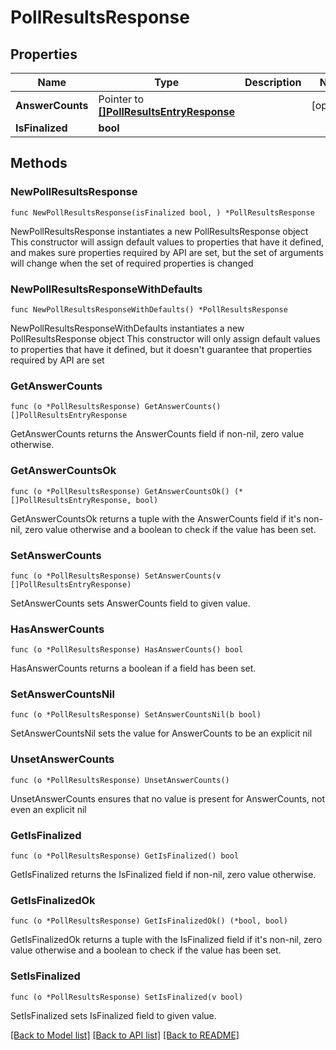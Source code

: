 # PollResultsResponse

## Properties

Name | Type | Description | Notes
------------ | ------------- | ------------- | -------------
**AnswerCounts** | Pointer to [**[]PollResultsEntryResponse**](PollResultsEntryResponse.md) |  | [optional] 
**IsFinalized** | **bool** |  | 

## Methods

### NewPollResultsResponse

`func NewPollResultsResponse(isFinalized bool, ) *PollResultsResponse`

NewPollResultsResponse instantiates a new PollResultsResponse object
This constructor will assign default values to properties that have it defined,
and makes sure properties required by API are set, but the set of arguments
will change when the set of required properties is changed

### NewPollResultsResponseWithDefaults

`func NewPollResultsResponseWithDefaults() *PollResultsResponse`

NewPollResultsResponseWithDefaults instantiates a new PollResultsResponse object
This constructor will only assign default values to properties that have it defined,
but it doesn't guarantee that properties required by API are set

### GetAnswerCounts

`func (o *PollResultsResponse) GetAnswerCounts() []PollResultsEntryResponse`

GetAnswerCounts returns the AnswerCounts field if non-nil, zero value otherwise.

### GetAnswerCountsOk

`func (o *PollResultsResponse) GetAnswerCountsOk() (*[]PollResultsEntryResponse, bool)`

GetAnswerCountsOk returns a tuple with the AnswerCounts field if it's non-nil, zero value otherwise
and a boolean to check if the value has been set.

### SetAnswerCounts

`func (o *PollResultsResponse) SetAnswerCounts(v []PollResultsEntryResponse)`

SetAnswerCounts sets AnswerCounts field to given value.

### HasAnswerCounts

`func (o *PollResultsResponse) HasAnswerCounts() bool`

HasAnswerCounts returns a boolean if a field has been set.

### SetAnswerCountsNil

`func (o *PollResultsResponse) SetAnswerCountsNil(b bool)`

 SetAnswerCountsNil sets the value for AnswerCounts to be an explicit nil

### UnsetAnswerCounts
`func (o *PollResultsResponse) UnsetAnswerCounts()`

UnsetAnswerCounts ensures that no value is present for AnswerCounts, not even an explicit nil
### GetIsFinalized

`func (o *PollResultsResponse) GetIsFinalized() bool`

GetIsFinalized returns the IsFinalized field if non-nil, zero value otherwise.

### GetIsFinalizedOk

`func (o *PollResultsResponse) GetIsFinalizedOk() (*bool, bool)`

GetIsFinalizedOk returns a tuple with the IsFinalized field if it's non-nil, zero value otherwise
and a boolean to check if the value has been set.

### SetIsFinalized

`func (o *PollResultsResponse) SetIsFinalized(v bool)`

SetIsFinalized sets IsFinalized field to given value.



[[Back to Model list]](../README.md#documentation-for-models) [[Back to API list]](../README.md#documentation-for-api-endpoints) [[Back to README]](../README.md)


